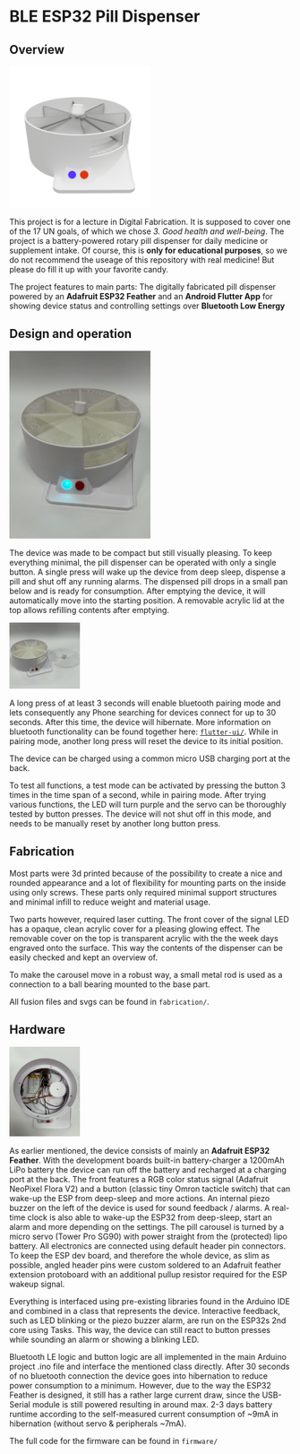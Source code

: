# BLE ESP32 Pill Dispenser

## Overview

<img src="flutter-ui/assets/front.png" width=50%>

This project is for a lecture in Digital Fabrication. It is supposed to cover one of the 17 UN goals, of which we chose _3. Good health and well-being_. The project is a battery-powered rotary pill dispenser for daily medicine or supplement intake. Of course, this is **only for educational purposes**, so we do not recommend the useage of this repository with real medicine! But please do fill it up with your favorite candy.

The project features to main parts: The digitally fabricated pill dispenser powered by an **Adafruit ESP32 Feather** and an **Android Flutter App** for showing device status and controlling settings over **Bluetooth Low Energy**


## Design and operation

<img src="pictures/pilldispenser.jpg" width=50%>

The device was made to be compact but still visually pleasing. To keep everything minimal, the pill dispenser can be operated with only a single button. A single press will wake up the device from deep sleep, dispense a pill and shut off any running alarms. The dispensed pill drops in a small pan below and is ready for consumption. After emptying the device, it will automatically move into the starting position. A removable acrylic lid at the top allows refilling contents after emptying.

<img src="pictures/dispenser-lidoff.jpg" width=25%>

A long press of at least 3 seconds will enable bluetooth pairing mode and lets consequently any Phone searching for devices connect for up to 30 seconds. After this time, the device will hibernate. More information on bluetooth functionality can be found together here: [`flutter-ui/`](flutter-ui/ "Flutter UI"). While in pairing mode, another long press will reset the device to its initial position.

The device can be charged using a common micro USB charging port at the back.

To test all functions, a test mode can be activated by pressing the button 3 times in the time span of a second, while in pairing mode. After trying various functions, the LED will turn purple and the servo can be thoroughly tested by button presses. The device will not shut off in this mode, and needs to be manually reset by another long button press.

## Fabrication

Most parts were 3d printed because of the possibility to create a nice and rounded appearance and a lot of flexibility for mounting parts on the inside using only screws. These parts only required minimal support structures and minimal infill to reduce weight and material usage.

Two parts however, required laser cutting. The front cover of the signal LED has a opaque, clean acrylic cover for a pleasing glowing effect. The removable cover on the top is transparent acrylic with the the week days engraved onto the surface. This way the contents of the dispenser can be easily checked and kept an overview of.

To make the carousel move in a robust way, a small metal rod is used as a connection to a ball bearing mounted to the base part.

All fusion files and svgs can be found in `fabrication/`.

## Hardware

<img src="pictures/dispenser-inside.jpg" width=25%>

As earlier mentioned, the device consists of mainly an **Adafruit ESP32 Feather**. With the development boards built-in battery-charger a 1200mAh LiPo battery the device can run off the battery and recharged at a charging port at the back. The front features a RGB color status signal (Adafruit NeoPixel Flora V2) and a button (classic tiny Omron tacticle switch) that can wake-up the ESP from deep-sleep and more actions. An internal piezo buzzer on the left of the device is used for sound feedback / alarms. A real-time clock is also able to wake-up the ESP32 from deep-sleep, start an alarm and more depending on the settings. The pill carousel is turned by a micro servo (Tower Pro SG90) with power straight from the (protected) lipo battery. All electronics are connected using default header pin connectors. To keep the ESP dev board, and therefore the whole device, as slim as possible, angled header pins were custom soldered to an Adafruit feather extension protoboard with an additional pullup resistor required for the ESP wakeup signal.


Everything is interfaced using pre-existing libraries found in the Arduino IDE and combined in a class that represents the device. Interactive feedback, such as LED blinking or the piezo buzzer alarm, are run on the ESP32s 2nd core using Tasks. This way, the device can still react to button presses while sounding an alarm or showing a blinking LED. 


Bluetooth LE logic and button logic are all implemented in the main Arduino project .ino file and interface the mentioned class directly. After 30 seconds of no bluetooth connection the device goes into hibernation to reduce power consumption to a minimum. However, due to the way the ESP32 Feather is designed, it still has a rather large current draw, since the USB-Serial module is still powered resulting in around max. 2-3 days battery runtime according to the self-measured current consumption of ~9mA in hibernation (without servo & peripherals ~7mA).

The full code for the firmware can be found in `firmware/`
